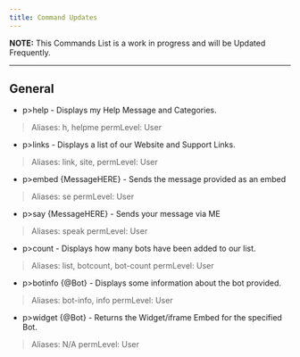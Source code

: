 ```yaml
---
title: Command Updates
---
```


<Alert type="info">

**NOTE:** This Commands List is a work in progress and will be Updated Frequently.
</Alert>

---

## General
* p>help - Displays my Help Message and Categories.
> Aliases: h, helpme
> permLevel: User
* p>links - Displays a list of our Website and Support Links.
> Aliases: link, site,
> permLevel: User
* p>embed {MessageHERE} - Sends the message provided as an embed
> Aliases: se
> permLevel: User
* p>say {MessageHERE} - Sends your message via ME
> Aliases: speak
> permLevel: User
* p>count - Displays how many bots have been added to our list.
> Aliases: list, botcount, bot-count
> permLevel: User
* p>botinfo {@Bot} - Displays some information about the bot provided.
> Aliases: bot-info, info
> permLevel: User
* p>widget {@Bot} - Returns the Widget/iframe Embed for the specified Bot.
> Aliases: N/A 
> permLevel: User
